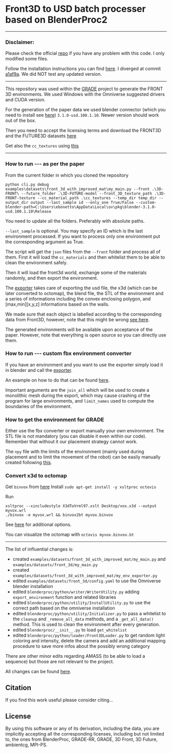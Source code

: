 # Front3D to USD batch processer based on BlenderProc2

_____
### Disclaimer:

Please check the official [repo](https://github.com/DLR-RM/BlenderProc/) if you have any problem with this code. I only modified some files.

Follow the installation instructions you can find [here](https://github.com/DLR-RM/BlenderProc/tree/a1af9a). I diverged at commit [a1af9a](https://github.com/eliabntt/Front3D_to_USD/commit/a1af9a80cc9fb02116445dd04f95ba073cdf1ed2). We did NOT test any updated version.
______

This repository was used within the [GRADE](https://eliabntt.github.io/GRADE-RR/) project to generate the FRONT 3D environments.
We used Windows with the Omniverse suggested drivers and CUDA version.

For the generation of the paper data we used blender connector (which you need to install see [here](https://docs.omniverse.nvidia.com/con_connect/con_connect/blender.html)) `3.1.0-usd.100.1.10`. Newer version should work out of the box.

Then you need to accept the licensing terms and download the FRONT3D and the FUTURE3D datasets [here](https://tianchi.aliyun.com/specials/promotion/alibaba-3d-scene-dataset)

Get also the `cc_textures` using [this](https://github.com/DLR-RM/BlenderProc/blob/main/blenderproc/scripts/download_cc_textures.py)
______

### How to run --- as per the paper

From the current folder in which you cloned the repository

`python cli.py debug examples\datasets\front_3d_with_improved_mat\my_main.py --front .\3D-FRONT\ --future_folder .\3D-FUTURE-model --front_3D_texture_path .\3D-FRONT-texture --cc_material_path .\cc_textures --temp_dir temp_dir --output_dir output --last_sample id --only_one True/False --custom-blender-path=C:\Users\ebonetto\AppData\Local\ov\pkg\blender-3.1.0-usd.100.1.10\Release`

You need to update all the folders. Preferably with absolute paths.

`--last_sample` is optional. You may specify an ID which is the last environment processed.
If you want to process only one environment put the corresponding argument as True.

The script will get the `json` files from the `--front` folder and process all of them. First it will load the `cc_materials` and then whitelist them to be able to clean the environment safely.

Then it will load the front3d world, exchange some of the materials randomly, and then export the environment.

The [exporter](https://github.com/eliabntt/Front3D_to_USD/blob/c0e2e44cf88578dabefa043f6e390cc5fe4361fb/blenderproc/python/writer/WriterUtility.py#L23) takes care of exporting the usd file, the x3d (which can be later converted to octomap), the blend file, the STL of the environment and a series of informations including the convex enclosing polygon, and [max,min][x,y,z] informations based on the walls.  

We made sure that each object is labelled according to the corresponding data from Front3D, however, note that this might be wrong [see here](https://github.com/DLR-RM/BlenderProc/issues/466).

The generated environments will be available upon acceptance of the paper. However, note that everything is open source so you can directly use them.

### How to run --- custom fbx environment converter

If you have an environment and you want to use the exporter simply load it in blender and call the [exporter](https://github.com/eliabntt/Front3D_to_USD/blob/c0e2e44cf88578dabefa043f6e390cc5fe4361fb/blenderproc/python/writer/WriterUtility.py#L23).

An example on how to do that can be found [here](https://github.com/eliabntt/Front3D_to_USD/blob/main/examples/datasets/front_3d_with_improved_mat/my_env_exporter.py).

Important arguments are the `join_all` which will be used to create a monolithic mesh during the export, which may cause crashing of the program for large environments, and `limit_names` used to compute the boundaries of the environment.

### How to get the environment for GRADE

Either use the fbx converter or export manually your own environment.
The STL file is not mandatory (you can disable it even within our code). Remember that without it our placement strategy cannot work.

The `npy` file with the limits of the environment (mainly used during placement and to limit the movement of the robot) can be easily manually created following [this](https://github.com/eliabntt/Front3D_to_USD/blob/c0e2e44cf88578dabefa043f6e390cc5fe4361fb/blenderproc/python/writer/WriterUtility.py#L117).

### Convert x3d to octomap

Get `binvox` from [here](https://www.patrickmin.com/binvox/)
Install `sudo apt-get install -y xsltproc octovis`

Run 
```
xsltproc --xincludestyle X3dToVrml97.xslt Desktop/vox.x3d --output myvox.wrl
./binvox -e myvox.wrl && binvox2bt myvox.binvox
```

See [here](https://www.patrickmin.com/binvox/) for additional options.

You can visualize the octomap with `octovis myvox.binvox.bt`

_____

The list of influential changes is:
- created `examples/datasets/front_3d_with_improved_mat/my_main.py` and `examples/datasets/front_3d/my_main.py`
- created `examples/datasets/front_3d_with_improved_mat/my_env_exporter.py`
- edited `examples/datasets/front_3d/config.yaml` to use the Omniverse blender installation
- edited `blenderproc/python/writer/WriterUtility.py`  adding `export_environment` function and related libraries
- edited `blenderproc/python/utility/InstallUtility.py` to use the correct path based on the omniverse installation
- edited `blenderproc/python/utility/Initializer.py` to pass a whitelist to the `cleanup` and `_remove_all_data` methods, and a `_get_all_data()` method. This is used to clean the environment after every generation.
- edited `blenderproc/__init__.py` to load `get_whitelist`
- edited `blenderproc/python/loader/Front3DLoader.py` to get random light coloring and intensity, delete the camera and add an additional mapping procedure to save more infos about the possibly wrong category

There are other minor edits regarding AMASS (to be able to load a sequence) but those are not relevant to the project.

All changes can be found [here](https://github.com/DLR-RM/BlenderProc/compare/main...eliabntt:Front3D_to_USD:c0e2e44#).

## Citation

If you find this work useful please consider citing...

## License
By using this software or any of its derivation, including the data, you are implicitly accepting all the corresponding licenses, including but not limited to, the ones from BlenderProc, GRADE-RR, GRADE, 3D Front, 3D Future, ambientcg, MPI-PS.
